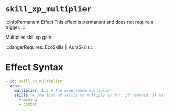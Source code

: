 # `skill_xp_multiplier`
:::infoPermanent Effect
This effect is permanent and does not require a trigger.
:::

Multiplies skill xp gain

:::dangerRequires:
EcoSkills || AuraSkills
:::

# Effect Syntax
```yaml
- id: skill_xp_multiplier
  args:
    multiplier: 1.5 # The experience multiplier
    skills: # The list of skills to multiply xp for. If removed, it will multiply all skills.
      - mining
      - combat 
```
